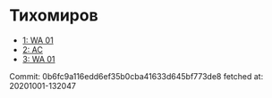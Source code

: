 # Тихомиров
- [1: WA 01](1.md)
- [2: AC](2.md)
- [3: WA 01](3.md)

Commit: 0b6fc9a116edd6ef35b0cba41633d645bf773de8
 fetched at: 20201001-132047
